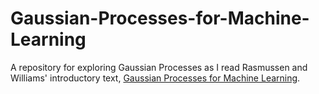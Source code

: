 # Gaussian-Processes-for-Machine-Learning

A repository for exploring Gaussian Processes as I read Rasmussen and Williams'
introductory text, [Gaussian Processes for Machine Learning](http://gaussianprocess.org/gpml/).